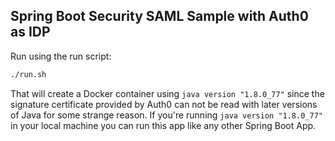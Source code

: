 ## Spring Boot Security SAML Sample with Auth0 as IDP ##

Run using the run script:

```bash
./run.sh
```
That will create a Docker container using `java version "1.8.0_77"` since the signature certificate provided by Auth0 can not be read with later versions
of Java for some strange reason.
If you're running `java version "1.8.0_77"` in your local machine you can run this app like any other Spring Boot App.